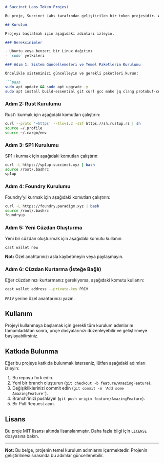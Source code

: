```markdown
# Succinct Labs Token Projesi

Bu proje, Succinct Labs tarafından geliştirilen bir token projesidir. Aşağıda projenin kurulum ve kullanım adımları bulunmaktadır.

## Kurulum

Projeyi başlatmak için aşağıdaki adımları izleyin.

### Gereksinimler

- Ubuntu veya benzeri bir Linux dağıtımı
- `sudo` yetkileri

### Adım 1: Sistem Güncellemeleri ve Temel Paketlerin Kurulumu

Öncelikle sisteminizi güncelleyin ve gerekli paketleri kurun:

```bash
sudo apt update && sudo apt upgrade -y
sudo apt install build-essential git curl gcc make jq clang protobuf-compiler pkg-config libssl-dev -y
```

### Adım 2: Rust Kurulumu

Rust'ı kurmak için aşağıdaki komutları çalıştırın:

```bash
curl --proto '=https' --tlsv1.2 -sSf https://sh.rustup.rs | sh
source ~/.profile
source ~/.cargo/env
```

### Adım 3: SP1 Kurulumu

SP1'ı kurmak için aşağıdaki komutları çalıştırın:

```bash
curl -L https://sp1up.succinct.xyz | bash
source /root/.bashrc
sp1up
```

### Adım 4: Foundry Kurulumu

Foundry'yi kurmak için aşağıdaki komutları çalıştırın:

```bash
curl -L https://foundry.paradigm.xyz | bash
source /root/.bashrc
foundryup
```

### Adım 5: Yeni Cüzdan Oluşturma

Yeni bir cüzdan oluşturmak için aşağıdaki komutu kullanın:

```bash
cast wallet new
```

**Not:** Özel anahtarınızı asla kaybetmeyin veya paylaşmayın.

### Adım 6: Cüzdan Kurtarma (İsteğe Bağlı)

Eğer cüzdanınızı kurtarmanız gerekiyorsa, aşağıdaki komutu kullanın:

```bash
cast wallet address --private-key PRIV
```

`PRIV` yerine özel anahtarınızı yazın.

## Kullanım

Projeyi kullanmaya başlamak için gerekli tüm kurulum adımlarını tamamladıktan sonra, proje dosyalarınızı düzenleyebilir ve geliştirmeye başlayabilirsiniz.

## Katkıda Bulunma

Eğer bu projeye katkıda bulunmak isterseniz, lütfen aşağıdaki adımları izleyin:

1. Bu repoyu fork edin.
2. Yeni bir branch oluşturun (`git checkout -b feature/AmazingFeature`).
3. Değişikliklerinizi commit edin (`git commit -m 'Add some AmazingFeature'`).
4. Branch'inizi pushlayın (`git push origin feature/AmazingFeature`).
5. Bir Pull Request açın.

## Lisans

Bu proje MIT lisansı altında lisanslanmıştır. Daha fazla bilgi için `LICENSE` dosyasına bakın.

---

**Not:** Bu belge, projenin temel kurulum adımlarını içermektedir. Projenin geliştirilmesi sırasında bu adımlar güncellenebilir.
```
